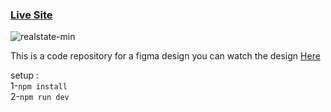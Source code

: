 ### [Live Site](https://real-estate-figma.vercel.app/)

![realstate-min](https://user-images.githubusercontent.com/91010211/191935988-8d4432f3-af36-4545-a63d-d9ca4dd4facb.png)

This is a code repository for a figma design you can watch the design [Here](https://www.figma.com/file/hw31QbF5nkROsEBiq3ng34/RealEstate-HomePage?node-id=0%3A1)


setup : <br/>
1-``npm install``<br/>
2-``npm run dev``
